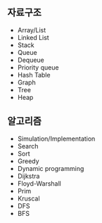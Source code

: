## 자료구조
- Array/List
- Linked List
- Stack
- Queue
- Dequeue
- Priority queue
- Hash Table
- Graph
- Tree
- Heap

## 알고리즘
- Simulation/Implementation
- Search
- Sort
- Greedy
- Dynamic programming
- Dijkstra
- Floyd-Warshall
- Prim
- Kruscal
- DFS
- BFS